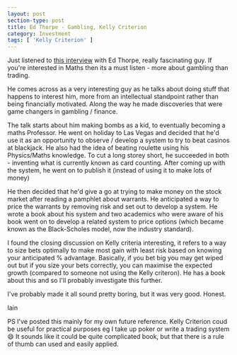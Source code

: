 ```yaml
---
layout: post
section-type: post
title: Ed Thorpe - Gambling, Kelly Criterion
category: Investment
tags: [ 'Kelly Criterion' ]
---
```


Just listened to [this interview](https://chatwithtraders.com/ep-109-edward-thorp/#disqus_thread) with Ed Thorpe, really fascinating guy.  If you're interested in Maths then its a must listen  - more about gambling than trading.  

He comes across as a very interesting guy as he talks about doing stuff that happens to interest him, more from an intellectual standpoint rather than being financially motivated. Along the way he made discoveries that were game changers in gambling / finance.

The talk starts about him making bombs as a kid, to eventually becoming a maths Professor.  He went on holiday to Las Vegas and decided that he'd use it as an opportunity to observe / develop a system to try to beat casinos at blackjack.  He also had the idea of beating roulette using his Physics/Maths knowledge.  To cut a long storey short, he succeeded in both - inventing what is currently known as card counting.  After coming up with the system, he went on to publish it (instead of using it to make lots of money)

He then decided that he'd give a go at trying to make money on the stock market after reading a pamphlet about warrants.  He anticipated a way to price the warrants by removing risk and set out to develop a system.  He wrote a book about his system and two academics who were aware of his book went on to develop a related system to price options (which became known as the Black-Scholes model, now the industry standard).

I found the closing discussion on Kelly criteria interesting, it refers to a way to size bets optimally to make most gain with least risk based on knowing your anticipated % advantage.  Basically, if you bet big you may get wiped out but if you size your bets correctly, you can maximise the expected growth (compared to someone not using the Kelly criteron).  He has a book about this and so I'll probably investigate this further.

I've probably made it all sound pretty boring, but it was very good.  Honest.

Iain

PS I've posted this mainly for my own future reference.  Kelly Criterion coud be useful for practical purposes eg I take up poker or write a trading system :smile:  It sounds like it could be quite complicated book, but that there is a rule of thumb can used and easily applied.






